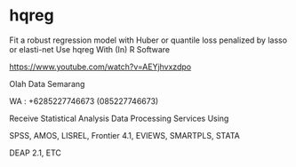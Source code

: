 # hqreg
Fit a robust regression model with Huber or quantile loss penalized by lasso or elasti-net Use hqreg With (In) R Software

https://www.youtube.com/watch?v=AEYjhvxzdpo

Olah Data Semarang

WA : +6285227746673 (085227746673)

Receive Statistical Analysis Data Processing Services Using

SPSS, AMOS, LISREL, Frontier 4.1, EVIEWS, SMARTPLS, STATA

DEAP 2.1, ETC
